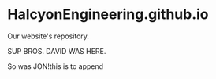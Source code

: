 HalcyonEngineering.github.io
============================

Our website's repository.

SUP BROS. DAVID WAS HERE.

So was JON!this is to append
